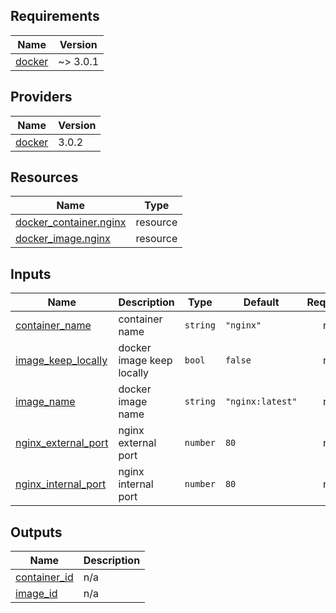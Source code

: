 <!-- BEGIN_TF_DOCS -->
## Requirements

| Name | Version |
|------|---------|
| <a name="requirement_docker"></a> [docker](#requirement\_docker) | ~> 3.0.1 |

## Providers

| Name | Version |
|------|---------|
| <a name="provider_docker"></a> [docker](#provider\_docker) | 3.0.2 |

## Resources

| Name | Type |
|------|------|
| [docker_container.nginx](https://registry.terraform.io/providers/kreuzwerker/docker/latest/docs/resources/container) | resource |
| [docker_image.nginx](https://registry.terraform.io/providers/kreuzwerker/docker/latest/docs/resources/image) | resource |

## Inputs

| Name | Description | Type | Default | Required |
|------|-------------|------|---------|:--------:|
| <a name="input_container_name"></a> [container\_name](#input\_container\_name) | container name | `string` | `"nginx"` | no |
| <a name="input_image_keep_locally"></a> [image\_keep\_locally](#input\_image\_keep\_locally) | docker image keep locally | `bool` | `false` | no |
| <a name="input_image_name"></a> [image\_name](#input\_image\_name) | docker image name | `string` | `"nginx:latest"` | no |
| <a name="input_nginx_external_port"></a> [nginx\_external\_port](#input\_nginx\_external\_port) | nginx external port | `number` | `80` | no |
| <a name="input_nginx_internal_port"></a> [nginx\_internal\_port](#input\_nginx\_internal\_port) | nginx internal port | `number` | `80` | no |

## Outputs

| Name | Description |
|------|-------------|
| <a name="output_container_id"></a> [container\_id](#output\_container\_id) | n/a |
| <a name="output_image_id"></a> [image\_id](#output\_image\_id) | n/a |
<!-- END_TF_DOCS -->
